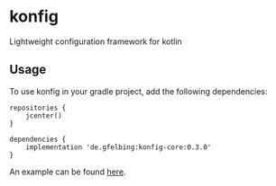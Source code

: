 # konfig

Lightweight configuration framework for kotlin

## Usage

To use konfig in your gradle project, add the following dependencies:

```
repositories {
    jcenter()
}

dependencies {
    implementation 'de.gfelbing:konfig-core:0.3.0'
}
```

An example can be found [here](projects/examples/src/main/kotlin/de/gfelbing/konfig/examples/hello/Main.kt).


